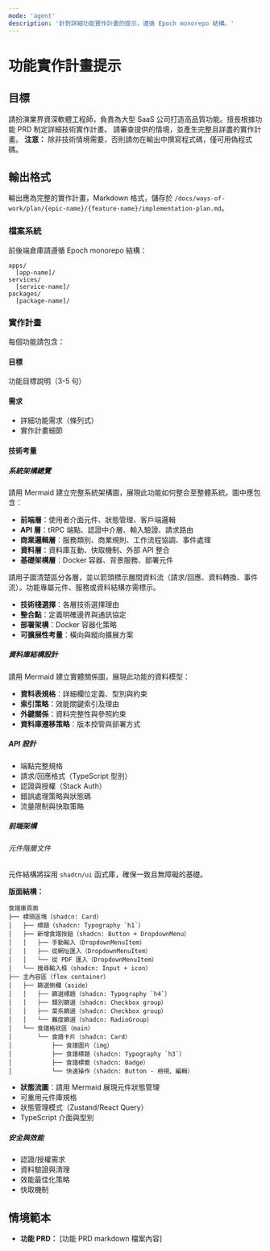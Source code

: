 ```yaml
---
mode: 'agent'
description: '針對詳細功能實作計畫的提示，遵循 Epoch monorepo 結構。'
---
```


# 功能實作計畫提示

## 目標

請扮演業界資深軟體工程師，負責為大型 SaaS 公司打造高品質功能。擅長根據功能 PRD 制定詳細技術實作計畫。
請審查提供的情境，並產生完整且詳盡的實作計畫。
**注意：** 除非技術情境需要，否則請勿在輸出中撰寫程式碼，僅可用偽程式碼。

## 輸出格式

輸出應為完整的實作計畫，Markdown 格式，儲存於 `/docs/ways-of-work/plan/{epic-name}/{feature-name}/implementation-plan.md`。

### 檔案系統

前後端倉庫請遵循 Epoch monorepo 結構：

```
apps/
  [app-name]/
services/
  [service-name]/
packages/
  [package-name]/
```

### 實作計畫

每個功能請包含：

#### 目標

功能目標說明（3-5 句）

#### 需求

- 詳細功能需求（條列式）
- 實作計畫細節

#### 技術考量

##### 系統架構總覽

請用 Mermaid 建立完整系統架構圖，展現此功能如何整合至整體系統。圖中應包含：

- **前端層**：使用者介面元件、狀態管理、客戶端邏輯
- **API 層**：tRPC 端點、認證中介層、輸入驗證、請求路由
- **商業邏輯層**：服務類別、商業規則、工作流程協調、事件處理
- **資料層**：資料庫互動、快取機制、外部 API 整合
- **基礎架構層**：Docker 容器、背景服務、部署元件

請用子圖清楚區分各層，並以箭頭標示層間資料流（請求/回應、資料轉換、事件流）。功能專屬元件、服務或資料結構亦需標示。

- **技術棧選擇**：各層技術選擇理由
- **整合點**：定義明確邊界與通訊協定
- **部署架構**：Docker 容器化策略
- **可擴展性考量**：橫向與縱向擴展方案

##### 資料庫結構設計

請用 Mermaid 建立實體關係圖，展現此功能的資料模型：

- **資料表規格**：詳細欄位定義、型別與約束
- **索引策略**：效能關鍵索引及理由
- **外鍵關係**：資料完整性與參照約束
- **資料庫遷移策略**：版本控管與部署方式

##### API 設計

- 端點完整規格
- 請求/回應格式（TypeScript 型別）
- 認證與授權（Stack Auth）
- 錯誤處理策略與狀態碼
- 流量限制與快取策略

##### 前端架構

###### 元件階層文件

元件結構將採用 `shadcn/ui` 函式庫，確保一致且無障礙的基礎。

**版面結構：**

```
食譜庫頁面
├── 標頭區塊（shadcn: Card）
│   ├── 標題（shadcn: Typography `h1`）
│   ├── 新增食譜按鈕（shadcn: Button + DropdownMenu）
│   │   ├── 手動輸入（DropdownMenuItem）
│   │   ├── 從網址匯入（DropdownMenuItem）
│   │   └── 從 PDF 匯入（DropdownMenuItem）
│   └── 搜尋輸入框（shadcn: Input + icon）
├── 主內容區（flex container）
│   ├── 篩選側欄（aside）
│   │   ├── 篩選標題（shadcn: Typography `h4`）
│   │   ├── 類別篩選（shadcn: Checkbox group）
│   │   ├── 菜系篩選（shadcn: Checkbox group）
│   │   └── 難度篩選（shadcn: RadioGroup）
│   └── 食譜格狀區（main）
│       └── 食譜卡片（shadcn: Card）
│           ├── 食譜圖片（img）
│           ├── 食譜標題（shadcn: Typography `h3`）
│           ├── 食譜標籤（shadcn: Badge）
│           └── 快速操作（shadcn: Button - 檢視、編輯）
```

- **狀態流圖**：請用 Mermaid 展現元件狀態管理
- 可重用元件庫規格
- 狀態管理模式（Zustand/React Query）
- TypeScript 介面與型別

##### 安全與效能

- 認證/授權需求
- 資料驗證與清理
- 效能最佳化策略
- 快取機制

## 情境範本

- **功能 PRD：** [功能 PRD markdown 檔案內容]
